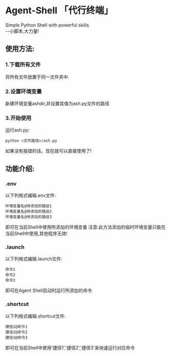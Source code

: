 # Agent-Shell 「代行终端」
Simple Python Shell with powerful skills  
--小脚本,大力量!

## 使用方法:
### 1.下载所有文件
将所有文件放置于同一文件夹中.
### 2.设置环境变量
新建环境变量ashdir,并设置其值为ash.py文件的路径
### 3.开始使用
运行ash.py:
```
python <文件路径>/ash.py
```
如果没有报错的话，现在就可以直接使用了!
## 功能介绍:
### .env
以下列格式编辑.env文件:
```
环境变量名@待添加的路径1
环境变量名@待添加的路径2
环境变量名@待添加的路径3
```
即可在当前Shell中使用所添加的环境变量
注意:此方法添加的临时环境变量只能在当前Shell中使用,其他程序无效!
### .launch
以下列格式编辑.launch文件:
```
命令1
命令2
命令3
```
即可在Agent Shell启动时运行所添加的命令
### .shortcut
以下列格式编辑.shortcut文件:
```
捷径1@命令1
捷径2@命令2
捷径3@命令3
```
即可在当前Shell中使用'捷径1','捷径2','捷径3'来快速运行对应命令
